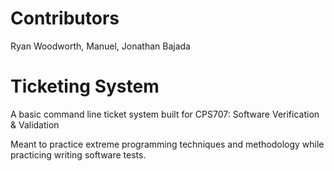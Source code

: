 # Contributors
Ryan Woodworth,
Manuel,
Jonathan Bajada

# Ticketing System

A basic command line ticket system built for CPS707: Software Verification & Validation

Meant to practice extreme programming techniques and methodology while practicing writing software tests.
